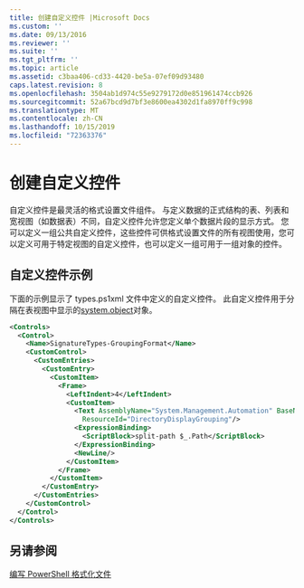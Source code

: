 ```yaml
---
title: 创建自定义控件 |Microsoft Docs
ms.custom: ''
ms.date: 09/13/2016
ms.reviewer: ''
ms.suite: ''
ms.tgt_pltfrm: ''
ms.topic: article
ms.assetid: c3baa406-cd33-4420-be5a-07ef09d93480
caps.latest.revision: 8
ms.openlocfilehash: 3504ab1d974c55e9279172d0e851961474ccb926
ms.sourcegitcommit: 52a67bcd9d7bf3e8600ea4302d1fa8970ff9c998
ms.translationtype: MT
ms.contentlocale: zh-CN
ms.lasthandoff: 10/15/2019
ms.locfileid: "72363376"
---
```

# <a name="creating-custom-controls"></a>创建自定义控件

自定义控件是最灵活的格式设置文件组件。 与定义数据的正式结构的表、列表和宽视图（如数据表）不同，自定义控件允许您定义单个数据片段的显示方式。 您可以定义一组公共自定义控件，这些控件可供格式设置文件的所有视图使用，您可以定义可用于特定视图的自定义控件，也可以定义一组可用于一组对象的控件。

## <a name="custom-control-example"></a>自定义控件示例

下面的示例显示了 types.ps1xml 文件中定义的自定义控件。 此自定义控件用于分隔在表视图中显示的[system.object](/dotnet/api/System.Management.Automation.Signature)对象。

```xml
<Controls>
  <Control>
    <Name>SignatureTypes-GroupingFormat</Name>
    <CustomControl>
      <CustomEntries>
        <CustomEntry>
          <CustomItem>
            <Frame>
              <LeftIndent>4</LeftIndent>
              <CustomItem>
                <Text AssemblyName="System.Management.Automation" BaseName="FileSystemProviderStrings"
                  ResourceId="DirectoryDisplayGrouping"/>
                <ExpressionBinding>
                  <ScriptBlock>split-path $_.Path</ScriptBlock>
                </ExpressionBinding>
                <NewLine/>
              </CustomItem>
            </Frame>
          </CustomItem>
        </CustomEntry>
      </CustomEntries>
    </CustomControl>
  </Control>
</Controls>

```

## <a name="see-also"></a>另请参阅

[编写 PowerShell 格式化文件](./writing-a-powershell-formatting-file.md)
